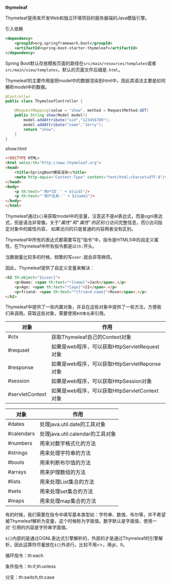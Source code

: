 **thymeleaf**

Thymeleaf是用来开发Web和独立环境项目的服务器端的Java模版引擎。



引入依赖

```xml
<dependency>
    <groupId>org.springframework.boot</groupId>
    <artifactId>spring-boot-starter-thymeleaf</artifactId>
</dependency>
```

Spring Boot默认存放模板页面的路径在`src/main/resources/templates`或者`src/main/view/templates`，默认的页面文件后缀是`.html`。



Thymeleaf的主要作用是把model中的数据渲染到html中，因此其语法主要是如何解析model中的数据。

```java
@Controller
public class ThymeleafController {

    @RequestMapping(value = "show", method = RequestMethod.GET)
    public String show(Model model){
        model.addAttribute("uid","123456789");
        model.addAttribute("name","Jerry");
        return "show";
    }
} 
```

show.html

```html
<!DOCTYPE HTML>
<html xmlns:th="http://www.thymeleaf.org">
<head>
    <title>SpringBoot模版渲染</title>
    <meta http-equiv="Content-Type" content="text/html;charset=UTF-8"/>
</head>
<body>
    <p th:text="'用户ID：' + ${uid}"/>
    <p th:text="'用户名称：' + ${name}"/>
</body>
</html> 
```

Thymeleaf通过`${}`来获取model中的变量，注意这不是el表达式，而是ognl表达式，但是语法非常像。关于“${属性}”和“{属性}”的区别:${}访问完整信息，而{}访问指定对象中的属性内容， 如果访问的只是普通的内容两者没有区别。

Thymeleaf中所有的表达式都需要写在"指令"中，指令是HTML5中的自定义属性，在Thymeleaf中所有指令都是以`th:`开头。

当数据量比较多的时候，频繁的写`user.`就会非常麻烦。

因此，Thymeleaf提供了自定义变量来解决：

```html
<h2 th:object="${user}">
    <p>Name: <span th:text="*{name}">Jack</span>.</p>
    <p>Age: <span th:text="*{age}">21</span>.</p>
    <p>friend: <span th:text="*{friend.name}">Rose</span>.</p>
</h2>
```

Thymeleaf中提供了一些内置对象，并且在这些对象中提供了一些方法，方便我们来调用。获取这些对象，需要使用`#对象名`来引用。

| 对象            | 作用                                          |
| --------------- | --------------------------------------------- |
| #ctx            | 获取Thymeleaf自己的Context对象                |
| #requset        | 如果是web程序，可以获取HttpServletRequest对象 |
| #response       | 如果是web程序，可以获取HttpServletReponse对象 |
| #session        | 如果是web程序，可以获取HttpSession对象        |
| #servletContext | 如果是web程序，可以获取HttpServletContext对象 |

| 对象       | 作用                             |
| ---------- | -------------------------------- |
| #dates     | 处理java.util.date的工具对象     |
| #calendars | 处理java.util.calendar的工具对象 |
| #numbers   | 用来对数字格式化的方法           |
| #strings   | 用来处理字符串的方法             |
| #bools     | 用来判断布尔值的方法             |
| #arrays    | 用来护理数组的方法               |
| #lists     | 用来处理List集合的方法           |
| #sets      | 用来处理set集合的方法            |
| #maps      | 用来处理map集合的方法            |

有的时候，我们需要在指令中填写基本类型如：字符串、数值、布尔等，并不希望被Thymeleaf解析为变量，这个时候称为字面值。数字默认是字面值，使用一对`'`引用的内容是字符串字面值。

`${}`内部的是通过OGNL表达式引擎解析的，外部的才是通过Thymeleaf的引擎解析，因此运算符尽量放在`${}`外进行。比较不用<>，用gt，lt。

循环指令：th:each 

条件指令：th:if,th:unless

分支：th:switch,th:case




